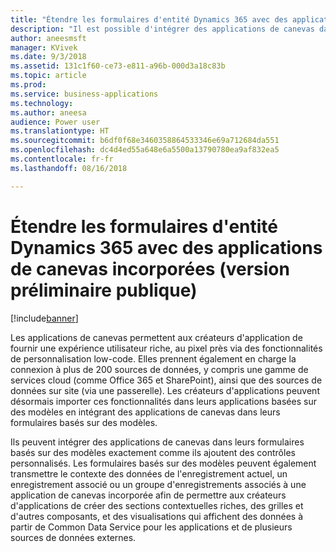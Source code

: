 ```yaml
---
title: "Étendre les formulaires d'entité Dynamics 365 avec des applications de canevas incorporées"
description: "Il est possible d'intégrer des applications de canevas dans Sales, Service, Marketing ou dans un formulaire d'entité personnalisée, et de tirer profit de la personnalisation riche, low-code et de plus de 200 sources de données"
author: aneesmsft
manager: KVivek
ms.date: 9/3/2018
ms.assetid: 131c1f60-ce73-e811-a96b-000d3a18c83b
ms.topic: article
ms.prod: 
ms.service: business-applications
ms.technology: 
ms.author: aneesa
audience: Power user
ms.translationtype: HT
ms.sourcegitcommit: b6df0f68e3460358864533346e69a712684da551
ms.openlocfilehash: dc4d4ed55a648e6a5500a13790780ea9af832ea5
ms.contentlocale: fr-fr
ms.lasthandoff: 08/16/2018

---
```

# <a name="extend-dynamics-365-entity-forms-with-embedded-canvas-apps-public-preview"></a>Étendre les formulaires d'entité Dynamics 365 avec des applications de canevas incorporées (version préliminaire publique)


[!include[banner](../../includes/banner.md)]

Les applications de canevas permettent aux créateurs d'application de fournir une expérience utilisateur riche, au pixel près via des fonctionnalités de personnalisation low-code. Elles prennent également en charge la connexion à plus de 200 sources de données, y compris une gamme de services cloud (comme Office 365 et SharePoint), ainsi que des sources de données sur site (via une passerelle). Les créateurs d'applications peuvent désormais importer ces fonctionnalités dans leurs applications basées sur des modèles en intégrant des applications de canevas dans leurs formulaires basés sur des modèles. 
 
Ils peuvent intégrer des applications de canevas dans leurs formulaires basés sur des modèles exactement comme ils ajoutent des contrôles personnalisés. Les formulaires basés sur des modèles peuvent également transmettre le contexte des données de l'enregistrement actuel, un enregistrement associé ou un groupe d'enregistrements associés à une application de canevas incorporée afin de permettre aux créateurs d'applications de créer des sections contextuelles riches, des grilles et d'autres composants, et des visualisations qui affichent des données à partir de Common Data Service pour les applications et de plusieurs sources de données externes.

